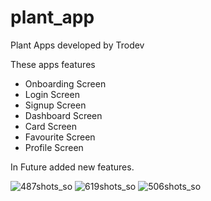 # plant_app
Plant Apps developed by Trodev

These apps features
  - Onboarding Screen
  - Login Screen
  - Signup Screen
  - Dashboard Screen
  - Card Screen
  - Favourite Screen
  - Profile Screen

In Future added new features.

![487shots_so](https://github.com/zobayerdev/Flutter_Plant_App/assets/74914169/c78ff1c9-7976-43f2-8686-2d096bf689a5)
![619shots_so](https://github.com/zobayerdev/Flutter_Plant_App/assets/74914169/7da8bc3a-c337-4ab5-9749-f3609e56064f)
![506shots_so](https://github.com/zobayerdev/Flutter_Plant_App/assets/74914169/e34e3816-ef33-4e08-b3f1-fe414cf25014)
